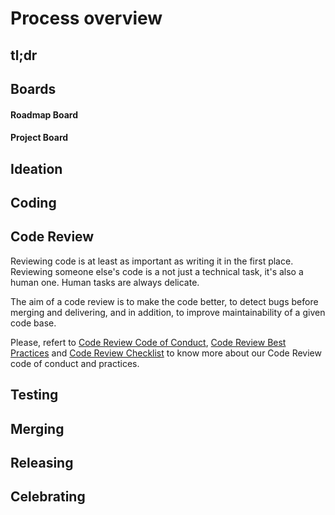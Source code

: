 # Process overview

## tl;dr

## Boards

#### Roadmap Board

#### Project Board

## Ideation

## Coding

## Code Review 

Reviewing code is at least as important as writing it in the first place. Reviewing someone else's code is a not just a technical task, it's also a human one. Human tasks are always delicate.

The aim of a code review is to make the code better, to detect bugs before merging and delivering, and in addition, to improve maintainability of a given code base.

Please, refert to [Code Review Code of Conduct](https://github.com/AkashaProject/PM/blob/master/handbook/code-review-conduct.md), [Code Review Best Practices](https://github.com/AkashaProject/PM/blob/master/handbook/code-review-practices.md) and [Code Review Checklist](https://github.com/AkashaProject/PM/blob/master/handbook/code-review-checklist.md) to know more about our Code Review code of conduct and practices.

## Testing

## Merging

## Releasing

## Celebrating
